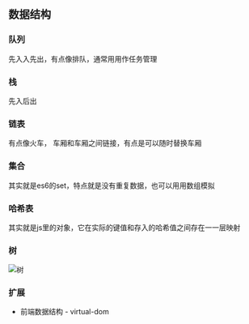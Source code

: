 ## 数据结构

### 队列
先入入先出，有点像排队，通常用用作任务管理

### 栈
先入后出

### 链表
有点像火车， 车厢和车厢之间链接，有点是可以随时替换车厢

### 集合
其实就是es6的set，特点就是没有重复数据，也可以用用数组模拟

### 哈希表
其实就是js里的对象，它在实际的键值和存入的哈希值之间存在一一层映射

### 树
![树](~@/dataStructure1.png)

### 扩展
* 前端数据结构 - virtual-dom

